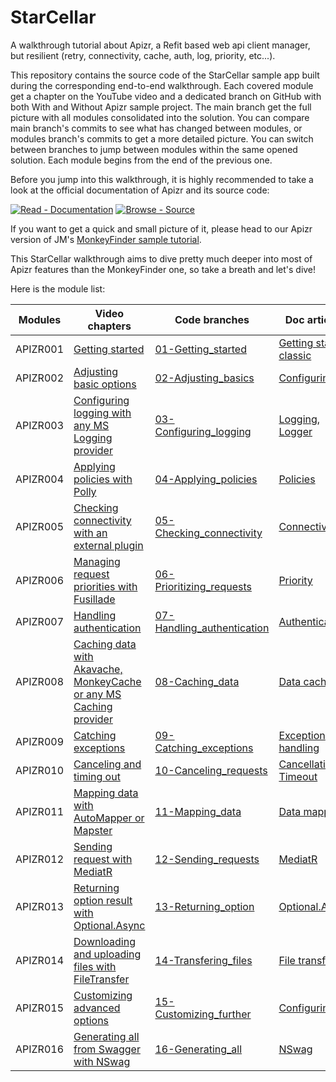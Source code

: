 # StarCellar
A walkthrough tutorial about Apizr, a Refit based web api client manager, but resilient (retry, connectivity, cache, auth, log, priority, etc...).

This repository contains the source code of the StarCellar sample app built during the corresponding end-to-end walkthrough.
Each covered module get a chapter on the YouTube video and a dedicated branch on GitHub with both With and Without Apizr sample project.
The main branch get the full picture with all modules consolidated into the solution.
You can compare main branch's commits to see what has changed between modules, or modules branch's commits to get a more detailed picture.
You can switch between branches to jump between modules within the same opened solution.
Each module begins from the end of the previous one.

Before you jump into this walkthrough, it is highly recommended to take a look at the official documentation of Apizr and its source code:

[![Read - Documentation](https://img.shields.io/badge/read-documentation-blue?style=for-the-badge)](https://apizr.net/ "Go to project documentation") [![Browse - Source](https://img.shields.io/badge/browse-source_code-lightgrey?style=for-the-badge)](https://github.com/Respawnsive/Apizr "Go to project repository")

If you want to get a quick and small picture of it, please head to our Apizr version of JM's [MonkeyFinder sample tutorial](https://www.github.com).

This StarCellar walkthrough aims to dive pretty much deeper into most of Apizr features than the MonkeyFinder one, so take a breath and let's dive!

Here is the module list:

|Modules|Video chapters|Code branches|Doc articles|
|---|---|---|---|
|APIZR001|[Getting started](https://www.youtube.com)|[01-Getting_started](https://github.com/Respawnsive/StarCellar/tree/01-Getting_started)|[Getting started classic](https://www.apizr.net/articles/gettingstarted_classic.html?tabs=tabid-extended)|
|APIZR002|[Adjusting basic options](https://www.youtube.com)|[02-Adjusting_basics](https://github.com/Respawnsive/StarCellar/tree/02-Adjusting_basics)|[Configuring](https://www.apizr.net/articles/config.html)|
|APIZR003|[Configuring logging with any MS Logging provider](https://www.youtube.com)|[03-Configuring_logging](https://www.github.com)|[Logging](https://www.apizr.net/articles/config_logging.html?tabs=tabid-designing), [Logger](https://www.apizr.net/articles/config_logger.html?tabs=tabid-static)|
|APIZR004|[Applying policies with Polly](https://www.youtube.com)|[04-Applying_policies](https://www.github.com)|[Policies](https://www.apizr.net/articles/config_policies.html?tabs=tabid-static)|
|APIZR005|[Checking connectivity with an external plugin](https://www.youtube.com)|[05-Checking_connectivity](https://www.github.com)|[Connectivity](https://www.apizr.net/articles/config_connectivity.html?tabs=tabid-static)|
|APIZR006|[Managing request priorities with Fusillade](https://www.youtube.com)|[06-Prioritizing_requests](https://www.github.com)|[Priority](https://www.apizr.net/articles/config_priority.html?tabs=tabid-designing)|
|APIZR007|[Handling authentication](https://www.youtube.com)|[07-Handling_authentication](https://www.github.com)|[Authentication](https://www.apizr.net/articles/config_auth.html?tabs=tabid-static)|
|APIZR008|[Caching data with Akavache, MonkeyCache or any MS Caching provider](https://www.youtube.com)|[08-Caching_data](https://www.github.com)|[Data caching](https://www.apizr.net/articles/config_datacaching.html?tabs=tabid-inmemory%2Ctabid-static)|
|APIZR009|[Catching exceptions](https://www.youtube.com)|[09-Catching_exceptions](https://www.github.com)|[Exception handling](https://www.apizr.net/articles/config_exceptions.html?tabs=tabid-registering)|
|APIZR010|[Canceling and timing out](https://www.youtube.com)|[10-Canceling_requests](https://www.github.com)|[Cancellation](https://www.apizr.net/articles/config_cancellation.html), [Timeout](https://www.apizr.net/articles/config_timeout.html?tabs=tabid-designing)|
|APIZR011|[Mapping data with AutoMapper or Mapster](https://www.youtube.com)|[11-Mapping_data](https://www.github.com)|[Data mapping](https://www.apizr.net/articles/config_datamapping.html?tabs=tabid-static)|
|APIZR012|[Sending request with MediatR](https://www.youtube.com)|[12-Sending_requests](https://www.github.com)|[MediatR](https://www.apizr.net/articles/config_mediatr.html?tabs=tabid-imediator)|
|APIZR013|[Returning option result with Optional.Async](https://www.youtube.com)|[13-Returning_option](https://www.github.com)|[Optional.Async](https://www.apizr.net/articles/config_optional.html?tabs=tabid-imediator)|
|APIZR014|[Downloading and uploading files with FileTransfer](https://www.youtube.com)|[14-Transfering_files](https://www.github.com)|[File transfer](https://www.apizr.net/articles/config_transfer.html?tabs=tabid-upload%2Ctabid-static%2Ctabid-globally)|
|APIZR015|[Customizing advanced options](https://www.youtube.com)|[15-Customizing_further](https://www.github.com)|[Configuring](https://www.apizr.net/articles/config.html)|
|APIZR016|[Generating all from Swagger with NSwag](https://www.youtube.com)|[16-Generating_all](https://www.github.com)|[NSwag](https://www.apizr.net/articles/tools_nswag.html)|